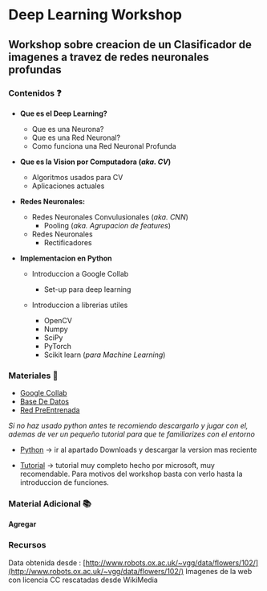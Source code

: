# Deep Learning Workshop
## Workshop sobre creacion de un Clasificador de imagenes a travez de redes neuronales profundas

### Contenidos :question:

* **Que es el Deep Learning?**
    * Que es una Neurona?
    * Que es una Red Neuronal?
    * Como funciona una Red Neuronal Profunda

* **Que es la Vision por Computadora (*aka. CV*)**
    * Algoritmos usados para CV
    * Aplicaciones actuales

* **Redes Neuronales:**
    * Redes Neuronales Convulusionales (*aka. CNN*)
        * Pooling (*aka. Agrupacion de features*)
    * Redes Neuronales
        * Rectificadores

* **Implementacion en Python**

    * Introduccion a Google Collab
        * Set-up para deep learning

    * Introduccion a librerias utiles
        * OpenCV
        * Numpy
        * SciPy
        * PyTorch
        * Scikit learn (*para Machine Learning*)

### Materiales :school_satchel:

* [Google Collab](https://colab.research.google.com/)
* [Base De Datos]()
* [Red PreEntrenada]()

*Si no haz usado python antes te recomiendo descargarlo y jugar con el, ademas de ver un pequeño tutorial para que te familiarizes con el entorno*

* [Python](https://www.python.org/) -> ir al apartado Downloads y descargar la version mas reciente

* [Tutorial](https://www.youtube.com/playlist?list=PLlrxD0HtieHhS8VzuMCfQD4uJ9yne1mE6) -> tutorial muy completo hecho por microsoft, muy recomendable. Para motivos del workshop basta con verlo hasta la introduccion de funciones.

### Material Adicional :books:

**Agregar**


### Recursos

Data obtenida desde : [http://www.robots.ox.ac.uk/~vgg/data/flowers/102/](http://www.robots.ox.ac.uk/~vgg/data/flowers/102/)
Imagenes de la web con licencia CC rescatadas desde WikiMedia